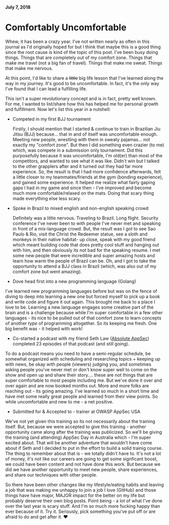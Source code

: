 #### July 7, 2018

# Comfortably Uncomfortable

Whew, it has been a crazy year. I've not written nearly as often in this journal as I'd originally hoped for but I think that maybe this is a good thing since the root cause is kind of the topic of this post. I've been busy doing things. Things that are completely out of my comfort zone. Things that make me travel (not a big fan of travel). Things that make me sweat. Things that make me nervous.

At this point, I'd like to share a <s>little</s> big life lesson that I've learned along the way in my journey. It's good to be uncomfortable. In fact, it's the only way I've found that I can lead a fulfilling life.

This isn't a super revolutionary concept and is in fact, pretty well known. For me, I wanted to list/share how this has helped me for personal growth and fulfillment. Now let's list this year in a nutshell:

* Competed in my first BJJ tournament
  
  Firstly, I should mention that I started & continue to train in Brazilian Jiu Jitsu (BJJ) because... that in and of itself was uncomfortable enough. Meeting new people, wrestling with them in sweaty pajamas... not exactly my "comfort zone". But then I did something even crazier (to me) which, was compete in a submission only tournament. Did this purposefully because it was uncomfortable, I'm old(er) than most of the competitors, and wanted to see what it was like. Didn't win but I talked to the other grapplers after and it turned out they had far more experience. So, the result is that I had more confidence afterwards, felt a little closer to my teammates/friends at the gym (bonding experience), and gained some experience. It helped me realize what fairly gaping gaps I had in my game and since then - I've improved and become much more comfortable/relaxed on the mats. Doing that scary thing made everything else less scary. 

* Spoke in Brazil to mixed english and non-english speaking crowd

  Definitely was a little nervous. Traveling to Brazil. Long flight. Security conference I've never been to with people I've never met and speaking in front of a mix-language crowd. But, the result was I got to see Sao Paulo & Rio, visit the Christ the Redeemer statue, see a sloth and monkeys in their native habitat- up close, speak with my good friend which meant building code that does pretty cool stuff and hanging out with him, and then obviously its not bad for the speaking resume. I met some new people that were incredible and super amazing hosts and learn how warm the people of Brazil can be. Oh, and I got to take the opportunity to attend a BJJ class in Brazil (which, was also out of my comfort zone but went amazing).
   
* Dove head first into a new programming language (Golang)
  
 I've learned new programming languages before but was on the fence of diving to deep into learning a new one but forced myself to pick up a book and write code and figure it out again. This brought me back to a place I love to be. Learning a new language engages some creative part of the brain and is a challenge because while I'm super comfortable in a few other languages - its nice to be pulled out of that comfort zone to learn concepts of another _type_ of programming altogether. So its keeping me fresh. One big benefit was - it helped with work! 

* Co-started a podcast with my friend Seth Law ([Absolute AppSec](https://absoluteappsec.com)) completed 23 episodes of that podcast (and still going). 

To do a podcast means you need to have a semi-regular schedule, be somewhat organized with scheduling and researching topics + keeping up with news, be okay with people (viewers) judging you, and sometimes asking people you've never met or don't know super well to come on the show and open up and share their story.... these are not things that are super comfortable to most people including me. But we've done it over and over again and are now booked months out. More and more folks are reaching out - its going amazing. I've learned so much in a short time and have met some really great people and learned from their view points. So while uncomfortable and new to me - a net positive.


* Submitted for & Accepted to - trainer at OWASP AppSec USA

We've not yet given this training so its not necessarily about the training itself. But, because we were accepted to give this training - another opportunity came along after the training was publicized. So we'll be giving the training (and attending) AppSec Day in Australia which - I'm super excited about. That will be another adventure that wouldn't have come about if Seth and I decided to put in the effort to build a solid trainig course. The thing to remember about that is - we totally didn't have to. It's not a lot of money, it's not like our careers are going to get some signficant boost, we could have been content and not have done this work. But because we did we have another opportunity to meet new people, share experiences, and share our techniques with other people.

So there have been other changes like my lifestyle/eating habits and leaving a job that was making me unhappy to join a job I love (GitHub) and those things have have major, MAJOR impact for the better on my life but probably deserve their own blog posts. Point being - a lot of what I've done over the last year is scary stuff. And I'm so much more fucking happy than ever because of it. Try it. Seriously, pick something you've put off or are afraid to do and get after it. ❤️






